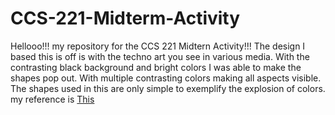 # CCS-221-Midterm-Activity

Hellooo!!! my repository for the CCS 221 Midtern Activity!!! The design I based this is off is with the techno art you see in various media. With the contrasting black background and bright colors I was able to make the shapes pop out. With multiple contrasting colors making all aspects visible. The shapes used in this are only simple to exemplify the explosion of colors. my reference is [This](https://docs.python.org/3/library/turtle.html)

